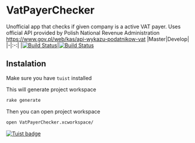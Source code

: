 # VatPayerChecker
Unofficial app that checks if given company is a active VAT payer. Uses official API provided by Polish National Revenue Administration https://www.gov.pl/web/kas/api-wykazu-podatnikow-vat
|Master|Develop|
|-|:-:|
|[![Build Status](https://travis-ci.com/m4riusz/VatPayerChecker.svg?branch=master)](https://travis-ci.com/m4riusz/VatPayerChecker)|[![Build Status](https://travis-ci.com/m4riusz/VatPayerChecker.svg?branch=develop)](https://travis-ci.com/m4riusz/VatPayerChecker)

## Instalation
Make sure you have `tuist` installed

This will generate project workspace
```sh
rake generate
```
Then you can open project workspace 
```sh
open VatPayerChecker.xcworkspace/
```
[![Tuist badge](https://img.shields.io/badge/Powered%20by-Tuist-blue)](https://tuist.io)

